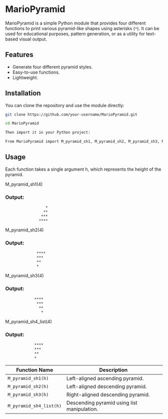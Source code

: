 # MarioPyramid

MarioPyramid is a simple Python module that provides four different functions to print various pyramid-like shapes using asterisks (`*`). It can be used for educational purposes, pattern generation, or as a utility for text-based visual output.

## Features

- Generate four different pyramid styles.
- Easy-to-use functions.
- Lightweight.

## Installation

You can clone the repository and use the module directly:

```bash
git clone https://github.com/your-username/MarioPyramid.git

cd MarioPyramid

```
```bash
Then import it in your Python project:

From MarioPyramid import M_pyramid_sh1, M_pyramid_sh2, M_pyramid_sh3, M_pyramid_sh4_list

```


## Usage 

Each function takes a single argument h, which represents the height of the pyramid.

M_pyramid_sh1(4)
### Output:
                      *
                     **
                    ***
                   ****

M_pyramid_sh2(4)
### Output:
                  ****
                  *** 
                  **  
                  *   

M_pyramid_sh3(4)
### Output:
                 ****
                  ***
                   **
                    *

M_pyramid_sh4_list(4)
### Output:
                 ****
                 *** 
                 **  
                 *   


| Function Name           | Description                                 |
| ----------------------- | ------------------------------------------- |
| `M_pyramid_sh1(h)`      | Left-aligned ascending pyramid.             |
| `M_pyramid_sh2(h)`      | Left-aligned descending pyramid.            |
| `M_pyramid_sh3(h)`      | Right-aligned descending pyramid.           |
| `M_pyramid_sh4_list(h)` | Descending pyramid using list manipulation. |
 



